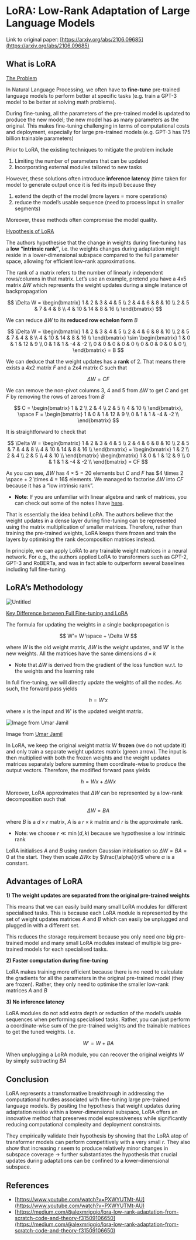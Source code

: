 # LoRA: Low-Rank Adaptation of Large Language Models

Link to original paper: [https://arxiv.org/abs/2106.09685](https://arxiv.org/abs/2106.09685)

## What is LoRA

<ins>The Problem</ins>

In Natural Language Processing, we often have to **fine-tune** pre-trained language models to perform better at specific tasks (e.g. train a GPT-3 model to be better at solving math problems). 

During fine-tuning, all the parameters of the pre-trained model is updated to produce the new model; the new model has as many parameters as the original. This makes fine-tuning challenging in terms of computational costs and deployment, especially for large pre-trained models (e.g. GPT-3 has 175 billion trainable parameters)

Prior to LoRA, the existing techniques to mitigate the problem include

1. Limiting the number of parameters that can be updated
2. Incorporating external modules tailored to new tasks

However, these solutions often introduce **inference latency** (time taken for model to generate output once it is fed its input) because they

1. extend the depth of the model (more layers = more operations)
2. reduce the model’s usable sequence (need to process input in smaller segments)

Moreover, these methods often compromise the model quality.

<ins>Hypothesis of LoRA</ins>

The authors hypothesise that the change in weights during fine-tuning has a **low “intrinsic rank”**, i.e. the weights changes during adaptation might reside in a lower-dimensional subspace compared to the full parameter space, allowing for efficient low-rank approximations.

The rank of a matrix refers to the number of linearly independent rows/columns in that matrix. Let’s use an example, pretend you have a 4x5 matrix $\Delta W$ which represents the weight updates during a single instance of backpropagation

$$
\Delta W =
\begin{bmatrix}
1 & 2 & 3 & 4 & 5 \\
2 & 4 & 6 & 8 & 10 \\
2 & 5 & 7 & 4 & 8 \\
4 & 10 & 14 & 8 & 16 \\
\end{bmatrix}
$$

We can reduce $\Delta W$ to its **reduced row echelon form** $B$

$$
\Delta W =
\begin{bmatrix}
1 & 2 & 3 & 4 & 5 \\
2 & 4 & 6 & 8 & 10 \\
2 & 5 & 7 & 4 & 8 \\
4 & 10 & 14 & 8 & 16 \\
\end{bmatrix} \sim
\begin{bmatrix}
1 & 0 & 1 & 12 & 9 \\
0 & 1 & 1 & -4 & -2 \\
0 & 0 & 0 & 0 & 0 \\
0 & 0 & 0 & 0 & 0 \\
\end{bmatrix} =
B
$$

We can deduce that the weight updates has a **rank** of 2. That means there exists a 4x2 matrix $F$ and a 2x4 matrix $C$ such that

$$
\Delta W = CF
$$

We can remove the non-pivot columns 3, 4 and 5 from $\Delta W$ to get $C$ and get $F$ by removing the rows of zeroes from $B$

$$
C = 
\begin{bmatrix}
1 & 2  \\
2 & 4  \\
2 & 5  \\
4 & 10  \\
\end{bmatrix}, \space
F =
\begin{bmatrix}
1 & 0 & 1 & 12 & 9 \\
0 & 1 & 1 & -4 & -2 \\
\end{bmatrix}
$$

It is straightforward to check that

$$
\Delta W = 
\begin{bmatrix}
1 & 2 & 3 & 4 & 5 \\
2 & 4 & 6 & 8 & 10 \\
2 & 5 & 7 & 4 & 8 \\
4 & 10 & 14 & 8 & 16 \\
\end{bmatrix} = 
\begin{bmatrix}
1 & 2  \\
2 & 4  \\
2 & 5  \\
4 & 10  \\
\end{bmatrix}
\begin{bmatrix}
1 & 0 & 1 & 12 & 9 \\
0 & 1 & 1 & -4 & -2 \\
\end{bmatrix} =
CF
$$

As you can see, $\Delta W$ has $4 \times 5 = 20$ elements but $C$ and $F$ has $4 \times 2 \space + 2 \times 4 = 16$ elements. We managed to factorise $\Delta W$ into $CF$ because it has a “low intrinsic rank”.

- **Note**: If you are unfamiliar with linear algebra and rank of matrices, you can check out some of the notes I have [here](https://www.notion.so/Linear-Algebra-78eeeef8cf3e4c2d8eee0796b4c6d786?pvs=21).

That is essentially the idea behind LoRA. The authors believe that the weight updates in a dense layer during fine-tuning can be represented using the matrix multiplication of smaller matrices. Therefore, rather than training the pre-trained weights, LoRA keeps them frozen and train the layers by optimising the rank decomposition matrices instead.

In principle, we can apply LoRA to any trainable weight matrices in a neural network. For e.g., the authors applied LoRA to transformers such as GPT-2, GPT-3 and RoBERTa, and was in fact able to outperform several baselines including full fine-tuning.

## LoRA’s Methodology

![Untitled](images/Untitled.png)

<ins>Key Difference between Full Fine-tuning and LoRA</ins>

The formula for updating the weights in a single backpropagation is

$$
W'= W \space + \Delta W
$$

where $W$ is the old weight matrix, $\Delta W$ is the weight updates, and $W'$ is the new weights. All the matrices have the same dimensions $d \times k$

- Note that $\Delta W$ is derived from the gradient of the loss function w.r.t. to the weights and the learning rate

In full fine-tuning, we will directly update the weights of all the nodes. As such, the forward pass yields

$$
h = W'x
$$

where $x$ is the input and $W'$ is the updated weight matrix.

![Image from [Umar Jamil](https://www.youtube.com/watch?v=PXWYUTMt-AU)](images/Untitled%201.png)

Image from [Umar Jamil](https://www.youtube.com/watch?v=PXWYUTMt-AU)

In LoRA, we keep the original weight matrix $W$ **frozen** (we do not update it) and only train a separate weight updates matrix (green arrow). The input is then multiplied with both the frozen weights and the weight updates matrices separately before summing them coordinate-wise to produce the output vectors. Therefore, the modified forward pass yields

$$
h = Wx + \Delta Wx
$$

Moreover, LoRA approximates that $\Delta W$ can be represented by a low-rank decomposition such that

$$
\Delta W =  BA
$$

where $B$ is a $d \times r$ matrix, $A$ is a $r \times k$ matrix and $r$ is the approximate rank.

- Note: we choose $r \ll \min(d, k)$ because we hypothesise a low intrinsic rank

LoRA initialises $A$ and $B$ using random Gaussian initialisation so $\Delta W = BA = 0$ at the start. They then scale $\Delta Wx$ by $\frac{\alpha}{r}$ where $\alpha$ is a constant.

## Advantages of LoRA

**1) The weight updates are separated from the original pre-trained weights**

This means that we can easily build many small LoRA modules for different specialised tasks. This is because each LoRA module is represented by the set of weight updates matrices $A$ and $B$ which can easily be unplugged and plugged in with a different set. 

This reduces the storage requirement because you only need one big pre-trained model and many small LoRA modules instead of multiple big pre-trained models for each specialised tasks.

**2) Faster computation during fine-tuning**

LoRA makes training more efficient because there is no need to calculate the gradients for all the parameters in the original pre-trained model (they are frozen). Rather, they only need to optimise the smaller low-rank matrices $A$ and $B$

**3) No inference latency**

LoRA modules do not add extra depth or reduction of the model’s usable sequences when performing specialised tasks. Rather, you can just perform a coordinate-wise sum of the pre-trained weights and the trainable matrices to get the tuned weights. I.e.

$$
W' = W + BA
$$

When unplugging a LoRA module, you can recover the original weights $W$ by simply subtracting $BA$

## Conclusion

LoRA represents a transformative breakthrough in addressing the computational hurdles associated with fine-tuning large pre-trained language models. By positing the hypothesis that weight updates during adaptation reside within a lower-dimensional subspace, LoRA offers an innovative method that preserves model expressiveness while significantly reducing computational complexity and deployment constraints.

They empirically validate their hypothesis by showing that the LoRA atop of transformer models can perform competitively with a very small $r$. They also show that increasing $r$ seem to produce relatively minor changes in subspace coverage → further substantiates the hypothesis that crucial updates during adaptations can be confined to a lower-dimensional subspace.

## References

- [https://www.youtube.com/watch?v=PXWYUTMt-AU](https://www.youtube.com/watch?v=PXWYUTMt-AU)
- [https://medium.com/@alexmriggio/lora-low-rank-adaptation-from-scratch-code-and-theory-f31509106650](https://medium.com/@alexmriggio/lora-low-rank-adaptation-from-scratch-code-and-theory-f31509106650)
